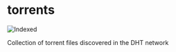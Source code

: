 torrents 
========
![Indexed](https://img.shields.io/badge/indexed-203431-blue)

Collection of torrent files discovered in the DHT network
